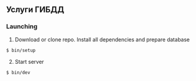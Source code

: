 ## Услуги ГИБДД

### Launching

1. Download or clone repo. Install all dependencies and prepare database

```bash
$ bin/setup
```

2. Start server

```bash
$ bin/dev
```
